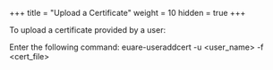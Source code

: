 +++
title = "Upload a Certificate"
weight = 10
hidden = true
+++

To upload a certificate provided by a user: 

Enter the following command: 
    euare-useraddcert -u <user_name> -f <cert_file>

